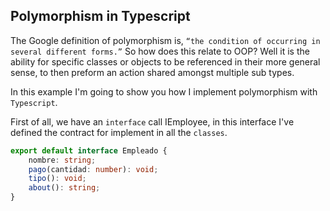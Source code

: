 ## Polymorphism in Typescript

 The Google definition of polymorphism is, `“the condition of occurring in several different forms.”` So how does this relate to OOP? Well it is the ability for specific classes or objects to be referenced in their more general sense, to then preform an action shared amongst multiple sub types.

 In this example I'm going to show you how I implement polymorphism with `Typescript`.

 First of all, we have an `interface` call IEmployee, in this interface I've defined the contract for implement in all the `classes`.
```typescript
export default interface Empleado {
    nombre: string;
    pago(cantidad: number): void;
    tipo(): void;
    about(): string;
}
```